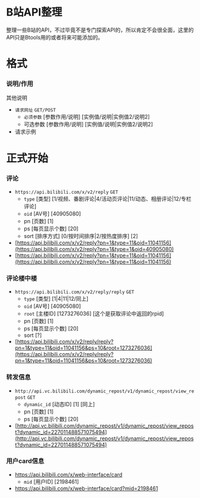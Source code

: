 # B站API整理

整理一些B站的API，不过毕竟不是专门探索API的，所以肯定不会很全面，这里的API只是Btools用的或者将来可能添加的。

# 格式

### 说明/作用
其他说明
* `请求网址` `GET/POST`
   * `必须参数` [参数作用/说明] [实例值/说明|实例值2/说明2]
   * 可选参数 [参数作用/说明] [实例值/说明|实例值2/说明2]
* 请求示例

# 正式开始

### 评论
* `https://api.bilibili.com/x/v2/reply` `GET`
   * `type` [类型] [1/视频、番剧评论|4/活动页评论|11/动态、相册评论|12/专栏评论]
   * `oid` [AV号] [40905080]
   * pn [页数] [1]
   * ps [每页显示个数] [20]
   * sort [排序方式] [0/按时间排序|2/按热度排序] [2]
* [https://api.bilibili.com/x/v2/reply?pn=1&type=11&oid=11041156](https://api.bilibili.com/x/v2/reply?pn=1&type=1&oid=40905080)
* [https://api.bilibili.com/x/v2/reply?pn=1&type=11&oid=11041156](https://api.bilibili.com/x/v2/reply?pn=1&type=11&oid=11041156)

### 评论楼中楼
* `https://api.bilibili.com/x/v2/reply/reply` `GET`
   * `type` [类型] [1|4|11|12/同上]
   * `oid` [AV号] [40905080]
   * `root` [主楼ID] [1273276036] [这个是获取评论中返回的rpid]
   * pn [页数] [1]
   * ps [每页显示个数] [20]
   * sort [?]
* [https://api.bilibili.com/x/v2/reply/reply?pn=1&type=11&oid=11041156&ps=10&root=1273276036](https://api.bilibili.com/x/v2/reply/reply?pn=1&type=11&oid=11041156&ps=10&root=1273276036)

### 转发信息
* `http://api.vc.bilibili.com/dynamic_repost/v1/dynamic_repost/view_repost` `GET`
   * `dynamic_id` [动态ID] [1] [同上]
   * pn [页数] [1]
   * ps [每页显示个数] [20]
* [http://api.vc.bilibili.com/dynamic_repost/v1/dynamic_repost/view_repost?dynamic_id=227011488571075494](http://api.vc.bilibili.com/dynamic_repost/v1/dynamic_repost/view_repost?dynamic_id=227011488571075494)

### 用户card信息
* https://api.bilibili.com/x/web-interface/card
   * `mid` [用户ID] [2198461]
* https://api.bilibili.com/x/web-interface/card?mid=2198461
